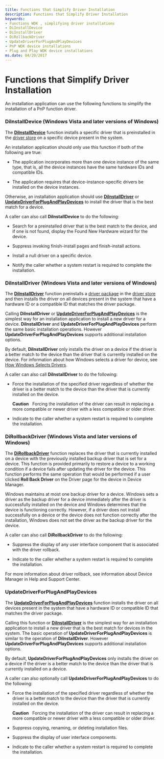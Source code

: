 ```yaml
---
title: Functions that Simplify Driver Installation
description: Functions that Simplify Driver Installation
keywords:
- Functions WDK , simplifying driver installations
- DiInstallDevice
- DiInstallDriver
- DiRollbackDriver
- UpdateDriverForPlugAndPlayDevices
- PnP WDK device installations
- Plug and Play WDK device installations
ms.date: 04/20/2017
---
```


# Functions that Simplify Driver Installation


An installation application can use the following functions to simplify the installation of a PnP function driver.

### <a href="" id="diinstalldevice--windows-vista-and-later-versions-of-windows-"></a> DiInstallDevice (Windows Vista and later versions of Windows)

The [**DiInstallDevice**](/windows/win32/api/newdev/nf-newdev-diinstalldevice) function installs a specific driver that is preinstalled in the [driver store](driver-store.md) on a specific device present in the system.

An installation application should only use this function if both of the following are true:

-   The application incorporates more than one device instance of the same type, that is, all the device instances have the same hardware IDs and compatible IDs.

-   The application requires that device-instance-specific drivers be installed on the device instances.

Otherwise, an installation application should use [**DiInstallDriver**](/windows/win32/api/newdev/nf-newdev-diinstalldrivera) or [**UpdateDriverForPlugAndPlayDevices**](/windows/win32/api/newdev/nf-newdev-updatedriverforplugandplaydevicesa) to install the driver that is the best match for a device.

A caller can also call **DiInstallDevice** to do the following:

-   Search for a preinstalled driver that is the best match to the device, and if one is not found, display the Found New Hardware wizard for the device.

-   Suppress invoking finish-install pages and finish-install actions.

-   Install a null driver on a specific device.

-   Notify the caller whether a system restart is required to complete the installation.

### <a href="" id="diinstalldriver--windows-vista-and-later-versions-of-windows-"></a> DiInstallDriver (Windows Vista and later versions of Windows)

The [**DiInstallDriver**](/windows/win32/api/newdev/nf-newdev-diinstalldrivera) function preinstalls a [driver package](driver-packages.md) in the [driver store](driver-store.md) and then installs the driver on all devices present in the system that have a hardware ID or a compatible ID that matches the driver package.

Calling **DiInstallDriver** or [**UpdateDriverForPlugAndPlayDevices**](/windows/win32/api/newdev/nf-newdev-updatedriverforplugandplaydevicesa) is the simplest way for an installation application to install a new driver for a device. **DiInstallDriver** and **UpdateDriverForPlugAndPlayDevices** perform the same basic installation operations. However **UpdateDriverForPlugAndPlayDevices** supports additional installation options.

By default, **DiInstallDriver** only installs the driver on a device if the driver is a better match to the device than the driver that is currently installed on the device. For information about how Windows selects a driver for device, see [How Windows Selects Drivers](./how-windows-selects-a-driver-for-a-device.md).

A caller can also call **DiInstallDriver** to do the following:

-   Force the installation of the specified driver regardless of whether the driver is a better match to the device than the driver that is currently installed on the device.

    **Caution**   Forcing the installation of the driver can result in replacing a more compatible or newer driver with a less compatible or older driver.

     

-   Indicate to the caller whether a system restart is required to complete the installation.

### <a href="" id="dirollbackdriver--windows-vista-and-later-versions-of-windows-"></a> DiRollbackDriver (Windows Vista and later versions of Windows)

The [**DiRollbackDriver**](/windows/win32/api/newdev/nf-newdev-dirollbackdriver) function replaces the driver that is currently installed on a device with the previously installed backup driver that is set for a device. This function is provided primarily to restore a device to a working condition if a device fails after updating the driver for the device. This function performs the same operation that would be performed if a user clicked **Roll Back Driver** on the Driver page for the device in Device Manager.

Windows maintains at most one backup driver for a device. Windows sets a driver as the backup driver for a device immediately after the driver is successfully installed on the device and Windows determines that the device is functioning correctly. However, if a driver does not install successfully on a device or the device does not function correctly after the installation, Windows does not set the driver as the backup driver for the device.

A caller can also call **DiRollbackDriver** to do the following:

-   Suppress the display of any user interface component that is associated with the driver rollback.

-   Indicate to the caller whether a system restart is required to complete the installation.

For more information about driver rollback, see information about Device Manager in Help and Support Center.

### <a href="" id="updatedriverforplugandplaydevices"></a> UpdateDriverForPlugAndPlayDevices

The [**UpdateDriverForPlugAndPlayDevices**](/windows/win32/api/newdev/nf-newdev-updatedriverforplugandplaydevicesa) function installs the driver on all devices present in the system that have a hardware ID or compatible ID that matches the driver package.

Calling this function or [**DiInstallDriver**](/windows/win32/api/newdev/nf-newdev-diinstalldrivera) is the simplest way for an installation application to install a new driver that is the best match for devices in the system. The basic operation of **UpdateDriverForPlugAndPlayDevices** is similar to the operation of **DiInstallDriver**. However **UpdateDriverForPlugAndPlayDevices** supports additional installation options.

By default, **UpdateDriverForPlugAndPlayDevices** only installs the driver on a device if the driver is a better match to the device than the driver that is currently installed on a device.

A caller can also optionally call **UpdateDriverForPlugAndPlayDevices** to do the following:

-   Force the installation of the specified driver regardless of whether the driver is a better match to the device than the driver that is currently installed on the device.

    **Caution**   Forcing the installation of the driver can result in replacing a more compatible or newer driver with a less compatible or older driver.

     

-   Suppress copying, renaming, or deleting installation files.

-   Suppress the display of user interface components.

-   Indicate to the caller whether a system restart is required to complete the installation.

